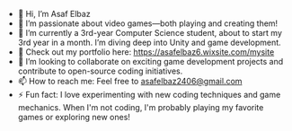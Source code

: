 - 👋 Hi, I’m Asaf Elbaz
- 👀 I’m passionate about video games—both playing and creating them!
- 🌱 I’m currently a 3rd-year Computer Science student, about to start my 3rd year in a month. I’m diving deep into Unity and game development.
- 💼 Check out my portfolio here: https://asafelbaz6.wixsite.com/mysite
- 💞️ I’m looking to collaborate on exciting game development projects and contribute to open-source coding initiatives.
- 📫 How to reach me: Feel free to asafelbaz2406@gmail.com
- ⚡ Fun fact: I love experimenting with new coding techniques and game mechanics. When I'm not coding, I'm probably playing my favorite games or exploring new ones!
